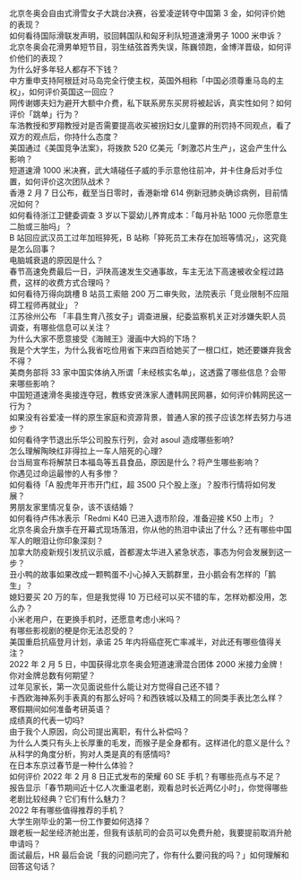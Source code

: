 北京冬奥会自由式滑雪女子大跳台决赛，谷爱凌逆转夺中国第 3 金，如何评价她的表现？  
如何看待国际滑联发声明，驳回韩国队和匈牙利队短道速滑男子 1000 米申诉？  
北京冬奥会花滑男单短节目，羽生结弦首秀失误，陈巍领跑，金博洋晋级，如何评价他们的表现？  
为什么好多年轻人都存不下钱？  
中方重申支持阿根廷对马岛完全行使主权，英国外相称「中国必须尊重马岛的主权」，如何评价英国这一回应？  
网传谢娜夫妇为避开大额中介费，私下联系房东买房将被起诉，真实性如何？如何评价「跳单」行为？  
车浩教授和罗翔教授对是否需要提高收买被拐妇女儿童罪的刑罚持不同观点，看了双方的观点后，你持什么态度？  
美国通过《美国竞争法案》，将拨款 520 亿美元「刺激芯片生产」，这会产生什么影响？  
短道速滑 1000 米决赛，武大靖碰任子威的手示意他往前冲，并卡住身后对手位置，如何评价这次团队战术？  
香港 2 月 7 日公布，截至当日零时，香港新增 614 例新冠肺炎确诊病例，目前情况如何？  
如何看待浙江卫健委调查 3 岁以下婴幼儿养育成本：「每月补贴 1000 元你愿意生二胎或三胎吗」？  
B 站回应武汉员工过年加班猝死，B 站称「猝死员工未存在加班等情况」，这究竟是怎么回事？  
电脑城衰退的原因是什么？  
春节高速免费最后一日，沪陕高速发生交通事故，车主无法下高速被收全程过路费，这样的收费方式合理吗？  
如何看待万得向跳槽 B 站员工索赔 200 万二审失败，法院表示「竞业限制不应阻碍工程师再就业」？  
江苏徐州公布 「丰县生育八孩女子」调查进展，纪委监察机关正对涉嫌失职人员调查，有哪些信息可以关注？  
为什么大家不愿意接受《海贼王》漫画中大妈的下场？  
我是个大学生，为什么我省吃俭用省下来四百给她买了一根口红，她还要嫌弃我舍不得？  
美商务部将 33 家中国实体纳入所谓「未经核实名单」，这透露了哪些信息？会带来哪些影响？  
中国短道速滑冬奥接连夺冠，教练安贤洙家人遭韩网民网暴，如何评价韩网民这一行为？  
如果没有谷爱凌一样的原生家庭和资源背景，普通人家的孩子应该怎样去努力与进步？  
如何看待字节退出乐华公司股东行列，会对 asoul 造成哪些影响?  
怎么理解陶映红非得拉上一车人陪死的心理?  
台当局宣布将解禁日本福岛等五县食品，原因是什么？将产生哪些影响？  
你遇见过命运最惨的人有多惨？  
如何看待「A 股虎年开市开门红，超 3500 只个股上涨」？股市行情将如何发展？  
男朋友家里情况复杂，该不该结婚？  
如何看待卢伟冰表示「Redmi K40 已进入退市阶段，准备迎接 K50 上市」？  
北京冬奥会升旗手在开幕式现场落泪，你从他的热泪中读出了什么？还有哪些中国军人的眼泪让你印象深刻？  
加拿大防疫新规引发抗议示威，首都渥太华进入紧急状态，事态为何会发展到这一步？  
丑小鸭的故事如果改成一颗鸭蛋不小心掉入天鹅群里，丑小鹅会有怎样的「鹅生」？  
媳妇要买 20 万的车，但是我觉得 10 万已经可以买不错的车，怎样劝都没用，怎么办？  
小米老用户，在更换手机时，还愿意考虑小米吗？  
有哪些影视剧的梗是你无法忍受的？  
美国重启抗癌登月计划，承诺 25 年内将癌症死亡率减半，对此还有哪些值得关注？  
2022 年 2 月 5 日，中国获得北京冬奥会短道速滑混合团体 2000 米接力金牌！你对金牌总数有何期望？  
过年见家长，第一次见面说些什么能让对方觉得自己还不错？  
卡西欧海神系列手表真的有那么好吗？和西铁城以及精工的同类手表比怎么样？  
寒假期间如何准备考研英语？  
成绩真的代表一切吗?  
由于我个人原因，向公司提出离职，有什么补偿吗？  
为什么人类只有头上长厚重的毛发，而猴子是全身都有。这样进化的意义是什么？  
从科学的角度分析，狗对人类是真的有感情吗?  
在日本东京过春节是一种什么体验？  
如何评价 2022 年 2 月 8 日正式发布的荣耀 60 SE 手机？有哪些亮点与不足？  
报告显示「春节期间近十亿人次重温老剧，观看总时长近两亿小时」，你觉得哪些老剧比较经典？它们有什么魅力？  
2022 年有哪些值得推荐的手机？  
大学生刚毕业的第一份工作要如何选择？  
跟老板一起坐经济舱出差，但我有该航司的会员可以免费升舱，我要提前取消升舱申请吗？  
面试最后，HR 最后会说「我的问题问完了，你有什么要问我的吗？」如何理解和回答这句话？  
